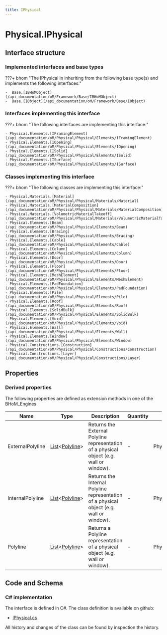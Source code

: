 ```yaml
---
title: IPhysical
---
```


# Physical.IPhysical



## Interface structure

### Implemented interfaces and base types

???+ bhom "The IPhysical in inheriting from the following base type(s) and implements the following interfaces:"

    -  Base.[IBHoMObject](/api_documentation/oM/Framework/Base/IBHoMObject)
    -  Base.[IObject](/api_documentation/oM/Framework/Base/IObject)


### Interfaces implementing this interface

???+ bhom "The following interfaces are implementing this interface:"

    - Physical.Elements.[IFramingElement](/api_documentation/oM/Physical/Physical/Elements/IFramingElement)
    - Physical.Elements.[IOpening](/api_documentation/oM/Physical/Physical/Elements/IOpening)
    - Physical.Elements.[ISolid](/api_documentation/oM/Physical/Physical/Elements/ISolid)
    - Physical.Elements.[ISurface](/api_documentation/oM/Physical/Physical/Elements/ISurface)


### Classes implementing this interface

???+ bhom "The following classes are implementing this interface:"

    - Physical.Materials.[Material](/api_documentation/oM/Physical/Physical/Materials/Material)
    - Physical.Materials.[MaterialComposition](/api_documentation/oM/Physical/Physical/Materials/MaterialComposition)
    - Physical.Materials.[VolumetricMaterialTakeoff](/api_documentation/oM/Physical/Physical/Materials/VolumetricMaterialTakeoff)
    - Physical.Elements.[Beam](/api_documentation/oM/Physical/Physical/Elements/Beam)
    - Physical.Elements.[Bracing](/api_documentation/oM/Physical/Physical/Elements/Bracing)
    - Physical.Elements.[Cable](/api_documentation/oM/Physical/Physical/Elements/Cable)
    - Physical.Elements.[Column](/api_documentation/oM/Physical/Physical/Elements/Column)
    - Physical.Elements.[Door](/api_documentation/oM/Physical/Physical/Elements/Door)
    - Physical.Elements.[Floor](/api_documentation/oM/Physical/Physical/Elements/Floor)
    - Physical.Elements.[MeshElement](/api_documentation/oM/Physical/Physical/Elements/MeshElement)
    - Physical.Elements.[PadFoundation](/api_documentation/oM/Physical/Physical/Elements/PadFoundation)
    - Physical.Elements.[Pile](/api_documentation/oM/Physical/Physical/Elements/Pile)
    - Physical.Elements.[Roof](/api_documentation/oM/Physical/Physical/Elements/Roof)
    - Physical.Elements.[SolidBulk](/api_documentation/oM/Physical/Physical/Elements/SolidBulk)
    - Physical.Elements.[Void](/api_documentation/oM/Physical/Physical/Elements/Void)
    - Physical.Elements.[Wall](/api_documentation/oM/Physical/Physical/Elements/Wall)
    - Physical.Elements.[Window](/api_documentation/oM/Physical/Physical/Elements/Window)
    - Physical.Constructions.[Construction](/api_documentation/oM/Physical/Physical/Constructions/Construction)
    - Physical.Constructions.[Layer](/api_documentation/oM/Physical/Physical/Constructions/Layer)


## Properties

### Derived properties

The following properties are defined as extension methods in one of the BHoM_Engines

| Name             | Type             | Description      | Quantity         | Engine           |
|------------------|------------------|------------------|------------------|------------------|
| ExternalPolyline | [List](https://learn.microsoft.com/en-us/dotnet/api/System.Collections.Generic.List-1?view=netstandard-2.0)&lt;[Polyline](/api_documentation/oM/Dimensional/Geometry/Polyline)&gt; | Returns the External Polyline representation of a physical object (e.g. wall or window). | - | Physical_Engine |
| InternalPolyline | [List](https://learn.microsoft.com/en-us/dotnet/api/System.Collections.Generic.List-1?view=netstandard-2.0)&lt;[Polyline](/api_documentation/oM/Dimensional/Geometry/Polyline)&gt; | Returns the Internal Polyline representation of a physical object (e.g. wall or window). | - | Physical_Engine |
| Polyline | [List](https://learn.microsoft.com/en-us/dotnet/api/System.Collections.Generic.List-1?view=netstandard-2.0)&lt;[Polyline](/api_documentation/oM/Dimensional/Geometry/Polyline)&gt; | Returns a Polyline representation of a physical object (e.g. wall or window). | - | Physical_Engine |


## Code and Schema

### C# implementation

The interface is defined in C#. The class definition is available on github:

- [IPhysical.cs](https://github.com/BHoM/BHoM/blob/develop/Physical_oM/IPhysical.cs)

All history and changes of the class can be found by inspection the history.
